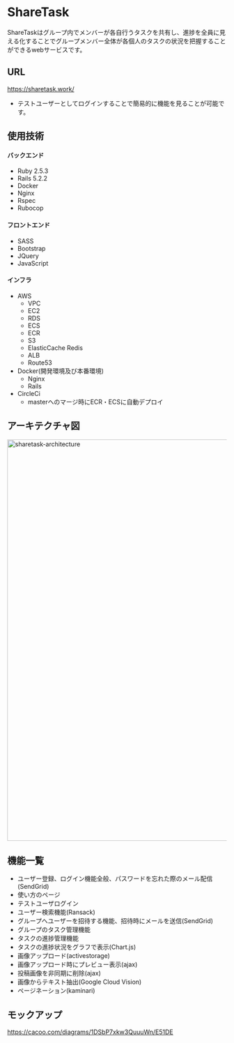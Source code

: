 # ShareTask
ShareTaskはグループ内でメンバーが各自行うタスクを共有し、進捗を全員に見える化することでグループメンバー全体が各個人のタスクの状況を把握することができるwebサービスです。

## URL
https://sharetask.work/
- テストユーザーとしてログインすることで簡易的に機能を見ることが可能です。

## 使用技術

#### バックエンド
- Ruby 2.5.3
- Rails 5.2.2
- Docker
- Nginx
- Rspec
- Rubocop

#### フロントエンド
- SASS
- Bootstrap
- JQuery
- JavaScript

#### インフラ
* AWS
  - VPC
  - EC2
  - RDS
  - ECS
  - ECR
  - S3
  - ElasticCache Redis
  - ALB
  - Route53
* Docker(開発環境及び本番環境)
  - Nginx
  - Rails
* CircleCi
  - masterへのマージ時にECR・ECSに自動デプロイ

## アーキテクチャ図
<img width="921" alt="sharetask-architecture" src="https://user-images.githubusercontent.com/54569800/81570439-8d8a6680-93db-11ea-94e7-30ed6057abf1.png">

## 機能一覧
* ユーザー登録、ログイン機能全般、パスワードを忘れた際のメール配信(SendGrid)
* 使い方のページ
* テストユーザログイン
* ユーザー検索機能(Ransack)
* グループへユーザーを招待する機能、招待時にメールを送信(SendGrid)
* グループのタスク管理機能
* タスクの進捗管理機能
* タスクの進捗状況をグラフで表示(Chart.js)
* 画像アップロード(activestorage)
* 画像アップロード時にプレビュー表示(ajax)
* 投稿画像を非同期に削除(ajax)
* 画像からテキスト抽出(Google Cloud Vision)
* ページネーション(kaminari)

## モックアップ
https://cacoo.com/diagrams/1DSbP7xkw3QuuuWn/E51DE
